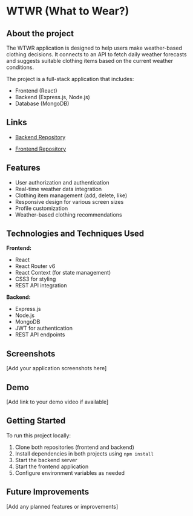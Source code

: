 # WTWR (What to Wear?)

## About the project

The WTWR application is designed to help users make weather-based clothing decisions. It connects to an API to fetch daily weather forecasts and suggests suitable clothing items based on the current weather conditions.

The project is a full-stack application that includes:

- Frontend (React)
- Backend (Express.js, Node.js)
- Database (MongoDB)

## Links

- [Backend Repository](https://github.com/Maurice284/se_project_express)

- [Frontend Repository](https://github.com/Maurice284/se_project_react)

## Features

- User authorization and authentication
- Real-time weather data integration
- Clothing item management (add, delete, like)
- Responsive design for various screen sizes
- Profile customization
- Weather-based clothing recommendations

## Technologies and Techniques Used

**Frontend:**

- React
- React Router v6
- React Context (for state management)
- CSS3 for styling
- REST API integration

**Backend:**

- Express.js
- Node.js
- MongoDB
- JWT for authentication
- REST API endpoints

## Screenshots

[Add your application screenshots here]

## Demo

[Add link to your demo video if available]

## Getting Started

To run this project locally:

1. Clone both repositories (frontend and backend)
2. Install dependencies in both projects using `npm install`
3. Start the backend server
4. Start the frontend application
5. Configure environment variables as needed

## Future Improvements

[Add any planned features or improvements]

<!-- # React + Vite

This template provides a minimal setup to get React working in Vite with HMR and some ESLint rules.

Currently, two official plugins are available:

- [@vitejs/plugin-react](https://github.com/vitejs/vite-plugin-react/blob/main/packages/plugin-react/README.md) uses [Babel](https://babeljs.io/) for Fast Refresh
- [@vitejs/plugin-react-swc](https://github.com/vitejs/vite-plugin-react-swc) uses [SWC](https://swc.rs/) for Fast Refresh -->
